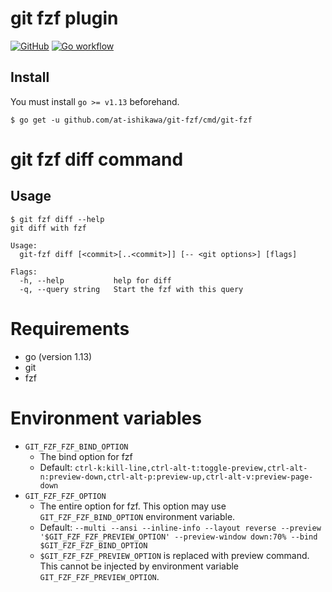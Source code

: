 # git fzf plugin

[![GitHub](https://img.shields.io/github/license/at-ishikawa/git-fzf)](https://github.com/at-ishikawa/git-fzf/blob/master/LICENSE)
[![Go workflow](https://github.com/at-ishikawa/git-fzf/workflows/Go/badge.svg)](https://github.com/at-ishikawa/git-fzf)

## Install
You must install `go >= v1.13` beforehand.
```shell script
$ go get -u github.com/at-ishikawa/git-fzf/cmd/git-fzf
```

# git fzf diff command
## Usage
```shell script
$ git fzf diff --help
git diff with fzf

Usage:
  git-fzf diff [<commit>[..<commit>]] [-- <git options>] [flags]

Flags:
  -h, --help           help for diff
  -q, --query string   Start the fzf with this query
```

# Requirements
* go (version 1.13)
* git
* fzf

# Environment variables
* `GIT_FZF_FZF_BIND_OPTION`
    * The bind option for fzf
    * Default: `ctrl-k:kill-line,ctrl-alt-t:toggle-preview,ctrl-alt-n:preview-down,ctrl-alt-p:preview-up,ctrl-alt-v:preview-page-down`
* `GIT_FZF_FZF_OPTION`
    * The entire option for fzf. This option may use `GIT_FZF_FZF_BIND_OPTION` environment variable.
    * Default: `--multi --ansi --inline-info --layout reverse --preview '$GIT_FZF_FZF_PREVIEW_OPTION' --preview-window down:70% --bind $GIT_FZF_FZF_BIND_OPTION`
    * `$GIT_FZF_FZF_PREVIEW_OPTION` is replaced with preview command. This cannot be injected by environment variable `GIT_FZF_FZF_PREVIEW_OPTION`.
